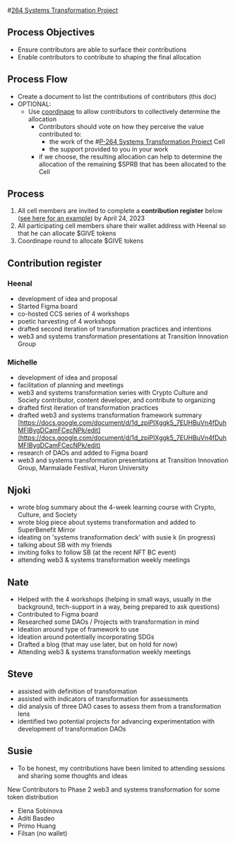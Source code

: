 #[264 Systems Transformation Project](264%20Systems%20Transformation%20Project) 
## Process Objectives
- Ensure contributors are able to surface their contributions
- Enable contributors to contribute to shaping the final allocation

## Process Flow
- Create a document to list the contributions of contributors (this doc)
- OPTIONAL:
	- Use [coordinape](http://coordinape.com) to allow contributors to collectively determine the allocation
		- Contributors should vote on how they perceive the value contributed to:
			- the work of the #[P-264 Systems Transformation Project](P-264%20Systems%20Transformation%20Project) Cell
			- the support provided to you in your work
		- if we choose, the resulting allocation can help to determine the allocation of the remaining $SPRB that has been allocated to the Cell

## Process
1. All cell members are invited to complete a **contribution register** below ([see here for an example](https://app.clarity.so/superbenefit/work/SUP-151)) by April 24, 2023
2. All participating cell members share their wallet address with Heenal so that he can allocate $GIVE tokens
3. Coordinape round to allocate $GIVE tokens


## Contribution register
### Heenal
- development of idea and proposal
- Started Figma board
- co-hosted CCS series of 4 workshops
- poetic harvesting of 4 workshops
- drafted second iteration of transformation practices and intentions
- web3 and systems transformation presentations at Transition Innovation Group

### Michelle
- development of idea and proposal
- facilitation of planning and meetings
- web3 and systems transformation series with Crypto Culture and Society contributor, content developer, and contribute to organizing 
- drafted first iteration of transformation practices 
- drafted web3 and systems transformation framework summary [https://docs.google.com/document/d/1d_zpiPIXggk5_7EUHBuVn4fDuhMFIBygDCamFCecNPk/edit](https://docs.google.com/document/d/1d_zpiPIXggk5_7EUHBuVn4fDuhMFIBygDCamFCecNPk/edit) 
- research of DAOs and added to Figma board
- web3 and systems transformation presentations at Transition Innovation Group, Marmalade Festival, Huron University

## Njoki
- wrote blog summary about the 4-week learning course with Crypto, Culture, and Society 
- wrote blog piece about systems transformation and added to SuperBenefit Mirror 
- ideating on 'systems transformation deck' with susie k (in progress) 
- talking about SB with my friends
- inviting folks to follow SB (at the recent NFT BC event) 
- attending web3 & systems transformation weekly meetings 

## Nate
- Helped with the 4 workshops (helping in small ways, usually in the background, tech-support in a way, being prepared to ask questions)
- Contributed to Figma board
- Researched some DAOs / Projects with transformation in mind
- Ideation around type of framework to use
- Ideation around potentially incorporating SDGs
- Drafted a blog (that may use later, but on hold for now)
- Attending web3 & systems transformation weekly meetings

## Steve
- assisted with definition of transformation
- assisted with indicators of transformation for assessments
- did analysis of three DAO cases to assess them from a transformation lens
- identified two potential projects for advancing experimentation with development of transformation DAOs

## Susie
- To be honest, my contributions have been limited to attending sessions and sharing some thoughts and ideas

New Contributors to Phase 2 web3 and systems transformation for some token distribution
- Elena Sobinova 
- Aditi Basdeo
- Primo Huang
- Filsan (no wallet)






